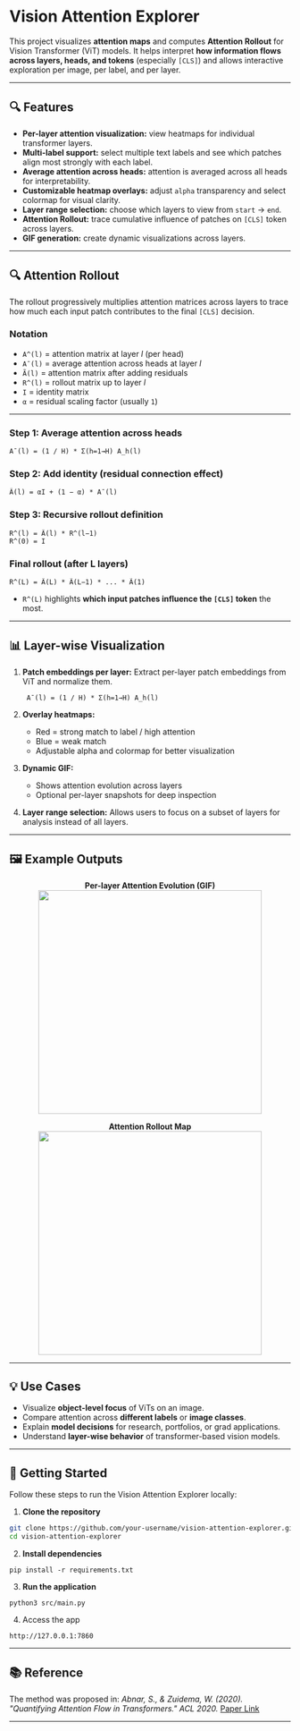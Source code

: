 
# Vision Attention Explorer

This project visualizes **attention maps** and computes **Attention Rollout** for Vision Transformer (ViT) models.
It helps interpret **how information flows across layers, heads, and tokens** (especially `[CLS]`) and allows interactive exploration per image, per label, and per layer.

---

## 🔍 Features

* **Per-layer attention visualization:** view heatmaps for individual transformer layers.
* **Multi-label support:** select multiple text labels and see which patches align most strongly with each label.
* **Average attention across heads:** attention is averaged across all heads for interpretability.
* **Customizable heatmap overlays:** adjust `alpha` transparency and select colormap for visual clarity.
* **Layer range selection:** choose which layers to view from `start` → `end`.
* **Attention Rollout:** trace cumulative influence of patches on `[CLS]` token across layers.
* **GIF generation:** create dynamic visualizations across layers.

---

## 🔍 Attention Rollout

The rollout progressively multiplies attention matrices across layers to trace how much each input patch contributes to the final `[CLS]` decision.

### Notation

* `A^(l)` = attention matrix at layer *l* (per head)
* `A¯(l)` = average attention across heads at layer *l*
* `Ã(l)` = attention matrix after adding residuals
* `R^(l)` = rollout matrix up to layer *l*
* `I` = identity matrix
* `α` = residual scaling factor (usually `1`)

---

### Step 1: Average attention across heads

```
A¯(l) = (1 / H) * Σ(h=1→H) A_h(l)
```

### Step 2: Add identity (residual connection effect)

```
Ã(l) = αI + (1 − α) * A¯(l)
```

### Step 3: Recursive rollout definition

```
R^(l) = Ã(l) * R^(l−1)
R^(0) = I
```

### Final rollout (after L layers)

```
R^(L) = Ã(L) * Ã(L−1) * ... * Ã(1)
```

* `R^(L)` highlights **which input patches influence the `[CLS]` token** the most.

---

## 📊 Layer-wise Visualization

1. **Patch embeddings per layer:**
   Extract per-layer patch embeddings from ViT and normalize them.
   ```
    A¯(l) = (1 / H) * Σ(h=1→H) A_h(l)
    ```

2. **Overlay heatmaps:**

   * Red = strong match to label / high attention
   * Blue = weak match
   * Adjustable alpha and colormap for better visualization

3. **Dynamic GIF:**

   * Shows attention evolution across layers
   * Optional per-layer snapshots for deep inspection

4. **Layer range selection:**
   Allows users to focus on a subset of layers for analysis instead of all layers.

---

## 🖼️ Example Outputs

<p align="center">
  <b>Per-layer Attention Evolution (GIF)</b><br>
  <img src="https://github.com/user-attachments/assets/caaa7360-f4ff-403b-b0ce-a74508307d2f" width="400">
</p>

<p align="center">
  <b>Attention Rollout Map</b><br>
  <img src="https://github.com/user-attachments/assets/d1816147-3b4f-4ce9-b6ee-e13beb436bce" width="400">
</p>

---

## 💡 Use Cases

* Visualize **object-level focus** of ViTs on an image.
* Compare attention across **different labels** or **image classes**.
* Explain **model decisions** for research, portfolios, or grad applications.
* Understand **layer-wise behavior** of transformer-based vision models.

---

## 🚀 Getting Started

Follow these steps to run the Vision Attention Explorer locally:

1. **Clone the repository**

```bash
git clone https://github.com/your-username/vision-attention-explorer.git
cd vision-attention-explorer
```

2. **Install dependencies**
```
pip install -r requirements.txt
```
3. **Run the application**
```
python3 src/main.py
```
4. Access the app
```
http://127.0.0.1:7860
```

---
## 📚 Reference

The method was proposed in:
*Abnar, S., & Zuidema, W. (2020). "Quantifying Attention Flow in Transformers." ACL 2020.*
[Paper Link](https://arxiv.org/abs/2005.00928)

---
